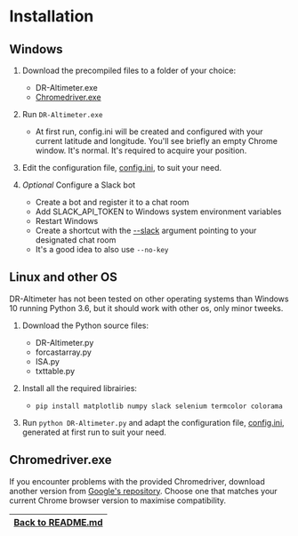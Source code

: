 # Installation

## Windows 

1. Download the precompiled files to a folder of your choice:
   - DR-Altimeter.exe
   - [Chromedriver.exe](INSTALL.md#chromedriverexe)
   
2. Run ``DR-Altimeter.exe``
   - At first run, config.ini will be created and configured with your current latitude and longitude. You'll see briefly an empty Chrome window. It's normal. It's required to acquire your position.
   
3. Edit the configuration file, [config.ini](CONFIG.md), to suit your need.

4. _Optional_ Configure a Slack bot
   - Create a bot and register it to a chat room
   - Add SLACK_API_TOKEN to Windows system environment variables
   - Restart Windows
   - Create a shortcut with the [--slack](COMMAND.md#-s---slack) argument pointing to your designated chat room
   - It's a good idea to also use ``--no-key``

## Linux and other OS

DR-Altimeter has not been tested on other operating systems than Windows 10 running Python 3.6, but it should work with other os, only minor tweeks.

1. Download the Python source files:
   - DR-Altimeter.py
   - forcastarray.py
   - ISA.py
   - txttable.py
   
2. Install all the required librairies:
   - ``pip install matplotlib numpy slack selenium termcolor colorama``

3. Run ``python DR-Altimeter.py`` and adapt the configuration file, [config.ini](CONFIG.md), generated at first run to suit your need.


## Chromedriver.exe

If you encounter problems with the provided Chromedriver, download another version from [Google's repository](https://chromedriver.storage.googleapis.com/index.html). Choose one that matches your current Chrome browser version to maximise compatibility.


|[Back to README.md](README.md#Installation)|
|----

